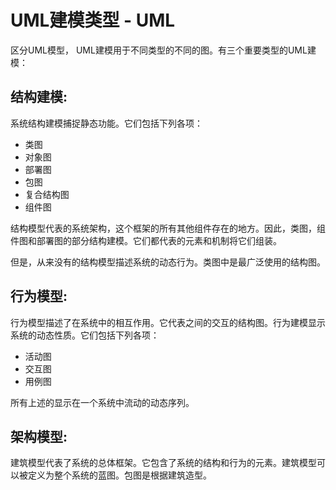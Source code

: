 # UML建模类型 - UML

区分UML模型， UML建模用于不同类型的不同的图。有三个重要类型的UML建模：

## 结构建模:

系统结构建模捕捉静态功能。它们包括下列各项：

*   类图
*   对象图
*   部署图
*   包图
*   复合结构图
*   组件图

结构模型代表的系统架构，这个框架的所有其他组件存在的地方。因此，类图，组件图和部署图的部分结构建模。它们都代表的元素和机制将它们组装。

但是，从来没有的结构模型描述系统的动态行为。类图中是最广泛使用的结构图。

## 行为模型:

行为模型描述了在系统中的相互作用。它代表之间的交互的结构图。行为建模显示系统的动态性质。它们包括下列各项：

*   活动图
*   交互图
*   用例图

所有上述的显示在一个系统中流动的动态序列。

## 架构模型:

建筑模型代表了系统的总体框架。它包含了系统的结构和行为的元素。建筑模型可以被定义为整个系统的蓝图。包图是根据建筑造型。

 